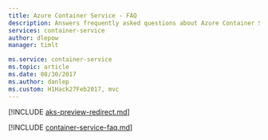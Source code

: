 ```yaml
---
title: Azure Container Service - FAQ
description: Answers frequently asked questions about Azure Container Service, a service that simplifies the creation, configuration, and management of a cluster of virtual machines to run Docker container apps.
services: container-service
author: dlepow
manager: timlt

ms.service: container-service
ms.topic: article
ms.date: 08/30/2017
ms.author: danlep
ms.custom: H1Hack27Feb2017, mvc
---
```


[!INCLUDE [aks-preview-redirect.md](../../../includes/aks-preview-redirect.md)]

[!INCLUDE [container-service-faq.md](../../../includes/container-service-faq.md)]

